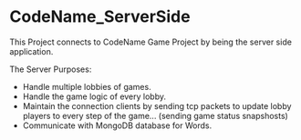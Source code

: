 # CodeName_ServerSide
This Project connects to CodeName Game Project by being the server side application.

The Server Purposes:
- Handle multiple lobbies of games.
- Handle the game logic of every lobby.
- Maintain the connection clients by sending tcp packets to update lobby players to every step of the game... (sending game status snapshosts)
- Communicate with MongoDB database for Words.
